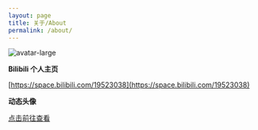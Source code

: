 ```yaml
---
layout: page
title: 关于/About
permalink: /about/
---
```


![avatar-large](https://canhead-cn.oss-cn-beijing.aliyuncs.com/avatar-large.png)

**Bilibili 个人主页**

[https://space.bilibili.com/19523038](https://space.bilibili.com/19523038)

**动态头像**

[点击前往查看](/remote-avatar)

